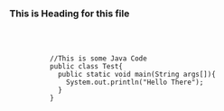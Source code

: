 <html>
  <body>
  <h3>This is Heading for this file </h3> <br/>
    <pre>
        <code>
          //This is some Java Code
          public class Test{
            public static void main(String args[]){
              System.out.println("Hello There");
            }
          }
        </code>
    </pre>
  </body>
</html>
